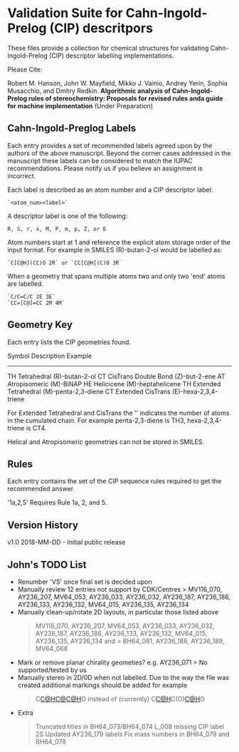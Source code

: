 # Validation Suite for Cahn-Ingold-Prelog (CIP) descritpors

These files provide a collection for chemical structures for validating 
Cahn-Ingold-Prelog (CIP) descriptor labelling implementations.

Please Cite:

Robert M. Hanson, John W. Mayfield, Mikko J. Vainio, Andrey Yerin, 
Sophia Musacchio, and Dmitry Redkin. **Algorithmic analysis of 
Cahn-Ingold-Prelog rules of stereochemistry: Proposals for revised
rules anda guide for machine implementation** (Under Preparation)

## Cahn-Ingold-Preglog Labels

Each entry provides a set of recommended labels agreed upon by the authors of 
the above manuscript. Beyond the corner cases addressed in the manuscript these
labels can be considered to match the IUPAC recommendations. Please notify us
if you believe an assignment is incorrect.

Each label is described as an atom number and a CIP descriptor label:

	`<atom_num><label>`

A descriptor label is one of the following:
	
	R, S, r, s, M, P, m, p, Z, or E	

Atom numbers start at 1 and reference the explicit atom storage order of the
input format. For example in SMILES (R)-butan-2-ol would be labelled as:

	`C[C@H](CC)O 2R` or `CC[C@H](C)O 3R`

When a geometry that spans multiple atoms two and only two 'end' atoms are
labelled.

	`C/C=C/C 2E 3E`
	`CC=[C@]=CC 2M 4M`

## Geometry Key

Each entry lists the CIP geometries found.

Symbol  Description             Example
------  ----------------------- ----------------
TH      Tetrahedral             (R)-butan-2-ol
CT      CisTrans Double Bond    (Z)-but-2-ene
AT      Atropisomeric           (M)-BiNAP
HE      Helicicene              (M)-heptahelicene
TH<num> Extended Tetrahedral    (M)-penta-2,3-diene
CT<num> Extended CisTrans       (E)-hexa-2,3,4-triene

For Extended Tetrahedral and CisTrans the '<num>'
indicates the number of atoms in the cumulated chain.
For example penta-2,3-diene is TH3, hexa-2,3,4-triene
is CT4.

Helical and Atropisomeric geometries can not be stored
in SMILES.

## Rules

Each entry contains the set of the CIP sequence rules
required to get the recommended answer.
  
  '1a,2,5'  Requires Rule 1a, 2, and 5.

## Version History

v1.0 2018-MM-DD
	- Initial public release

## John's TODO List

 - Renumber 'VS<num>' once final set is decided upon
 - Manually review 12 entries not support by CDK/Centres
 		> MV116_070, AY236_207, MV64_053, AY236_033, AY236_032,
 		  AY236_187, AY236_186, AY236_133, AY236_132, MV64_015,
 		  AY236_135, AY236_134
 - Manually clean-up/rotate 2D layouts, in particular those
   listed above 
    > MV116_070, AY236_207, MV64_053, AY236_033, AY236_032,
 		  AY236_187, AY236_186, AY236_133, AY236_132, MV64_015,
 		  AY236_135, AY236_134
   and 
 		> BH64_081, AY236_188, AY236_189, MV64_068
 - Mark or remove planar chirality geometies? e.g. AY236_071
 		> No supported/tested by us
 - Manually stereo in 2D/0D when not labelled. Due to the way the file was 
   created additional markings should be added for example
    > C[C@H](O)[C@](O)[C@H](C)O
   instead of (currently)
    > C[C@H](O)C(O)[C@H](C)O
 - Extra
 	> Truncated titles in BH64_073/BH64_074
 	> L_008 missing CIP label 2S
 	> Updated AY236_179 labels
 	> Fix mass numbers in BH64_079 and BH64_078
